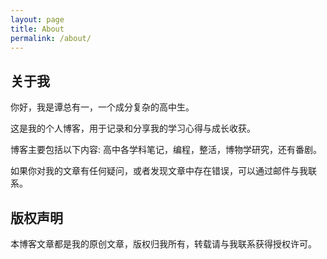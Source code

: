 ```yaml
---
layout: page
title: About
permalink: /about/
---
```


## 关于我

你好，我是谭总有一，一个成分复杂的高中生。

这是我的个人博客，用于记录和分享我的学习心得与成长收获。

博客主要包括以下内容: 高中各学科笔记，编程，整活，博物学研究，还有番剧。

如果你对我的文章有任何疑问，或者发现文章中存在错误，可以通过邮件与我联系。

## 版权声明

本博客文章都是我的原创文章，版权归我所有，转载请与我联系获得授权许可。
